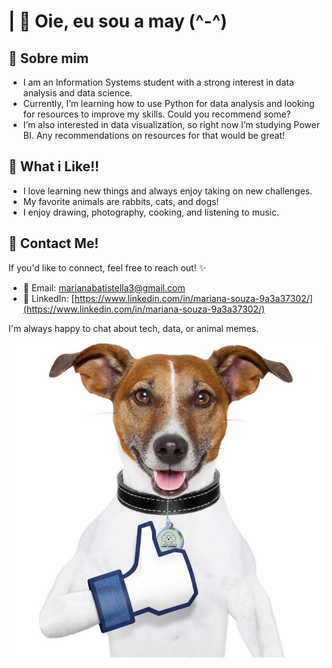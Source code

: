 # | 🌼 Oie, eu sou a may (^-^)


## 🐰 Sobre mim

- I am an Information Systems student with a strong interest in data analysis and data science.
- Currently, I’m learning how to use Python for data analysis and looking for resources to improve my skills. Could you recommend some?
- I’m also interested in data visualization, so right now I’m studying Power BI. Any recommendations on resources for that would be great!

## 🐰 What i Like!!
- I love learning new things and always enjoy taking on new challenges.
- My favorite animals are rabbits, cats, and dogs!
- I enjoy drawing, photography, cooking, and listening to music.

## 🐰 Contact Me! 

If you'd like to connect, feel free to reach out! ✨

- 🍥 Email: marianabatistella3@gmail.com 
- 🍥 LinkedIn: [https://www.linkedin.com/in/mariana-souza-9a3a37302/](https://www.linkedin.com/in/mariana-souza-9a3a37302/)  


I'm always happy to chat about tech, data, or animal memes. 

![Dog curtindo o repositório](Imagens/cachorro_dando_like.jpeg)